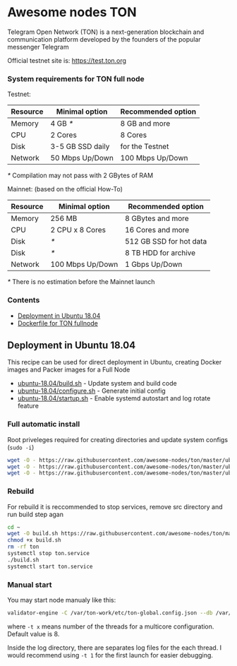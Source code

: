 # Awesome nodes TON

Telegram Open Network (TON) is a next-generation blockchain and communication platform developed by the founders of the popular messenger Telegram

Official testnet site is: https://test.ton.org
### System requirements for TON full node

Testnet:

| Resource | Minimal option   | Recommended option |
|----------|------------------|--------------------|
| Memory   | 4 GB _*_         | 8 GB and more      | 
| CPU      | 2 Cores          | 8 Cores            |
| Disk     | 3-5 GB SSD daily | for the Testnet    |
| Network  | 50 Mbps Up/Down  | 100 Mbps Up/Down   |

_*_ Compilation may not pass with 2 GBytes of RAM

Mainnet: (based on the official How-To)

| Resource | Minimal option   | Recommended option      |
|----------|------------------|-------------------------|
| Memory   | 256 MB           | 8 GBytes and more       | 
| CPU      | 2 CPU x 8 Cores  | 16 Cores and more       |
| Disk     | _*_              | 512 GB SSD for hot data |
| Disk     | _*_              | 8 TB HDD for archive    |
| Network  | 100 Mbps Up/Down | 1 Gbps Up/Down          |

_*_ There is no estimation before the Mainnet launch 

### Contents
- [Deployment in Ubuntu 18.04](#ubuntu-18.04)
- [Dockerfile for TON fullnode](https://github.com/akme/ton-node)

## Deployment in Ubuntu 18.04
This recipe can be used for direct deployment in Ubuntu, creating Docker images and Packer images for a Full Node

* [ubuntu-18.04/build.sh](ubuntu-18.04/build.sh) - Update system and build code
* [ubuntu-18.04/configure.sh](ubuntu-18.04/configure.sh) - Generate initial config
* [ubuntu-18.04/startup.sh](ubuntu-18.04/startup.sh) - Enable systemd autostart and log rotate feature 


### Full automatic install
Root priveleges required for creating directories and update system configs (`sudo -i`)

```bash
wget -O - https://raw.githubusercontent.com/awesome-nodes/ton/master/ubuntu-18.04/build.sh | bash
wget -O - https://raw.githubusercontent.com/awesome-nodes/ton/master/ubuntu-18.04/configure.sh | bash
wget -O - https://raw.githubusercontent.com/awesome-nodes/ton/master/ubuntu-18.04/startup.sh | bash
```
### Rebuild
For rebuild it is reccommended to stop services, remove src directory and run build step agan
```bash
cd ~
wget -O build.sh https://raw.githubusercontent.com/awesome-nodes/ton/master/ubuntu-18.04/build.sh
chmod +x build.sh
rm -rf ton
systemctl stop ton.service
./build.sh
systemctl start ton.service
```
### Manual start
You may start node manualy like this:
```bash
validator-engine -C /var/ton-work/etc/ton-global.config.json --db /var/ton-work/db/ -l /var/ton-work/log/log -t 2
```
where `-t x` means number of the threads for a multicore configuration. Default value is 8.

Inside the log directory, there are separates log files for the each thread. I would recommend using `-t 1` for the first launch for easier debugging.
